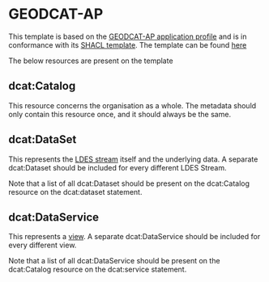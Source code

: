 # GEODCAT-AP
This template is based on the [GEODCAT-AP application profile](https://data.vlaanderen.be/doc/applicatieprofiel/GEODCAT-AP-VL) and is in conformance with its [SHACL template](https://data.vlaanderen.be/doc/applicatieprofiel/GEODCAT-AP-VL#shacl).
The template can be found [here](dcat-template.ttl)

The below resources are present on the template

## dcat:Catalog
This resource concerns the organisation as a whole. The metadata should only contain this resource once, and it should always be the same.

## dcat:DataSet
This represents the [LDES stream](https://semiceu.github.io/LinkedDataEventStreams/) itself and the underlying data. A separate dcat:Dataset should be included for every different LDES Stream.

Note that a list of all dcat:Dataset should be present on the dcat:Catalog resource on the dcat:dataset statement.

## dcat:DataService
This represents a [view](https://treecg.github.io/specification/#view). A separate dcat:DataService should be included for every different view.

Note that a list of all dcat:DataService should be present on the dcat:Catalog resource on the dcat:service statement.
